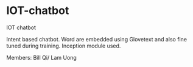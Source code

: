 # IOT-chatbot
IOT chatbot

Intent based chatbot.
Word are embedded using Glovetext and also fine tuned during training.
Inception module used.

Members: Bill Qi/ Lam Uong

